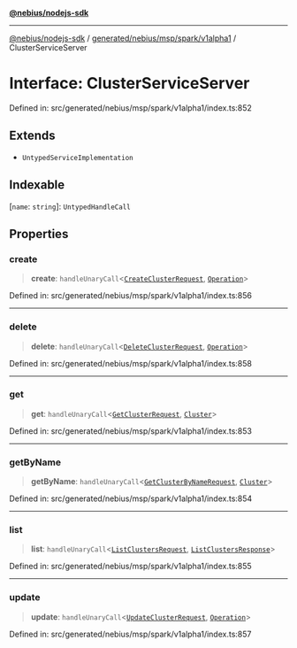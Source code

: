[**@nebius/nodejs-sdk**](../../../../../../README.md)

---

[@nebius/nodejs-sdk](../../../../../../README.md) / [generated/nebius/msp/spark/v1alpha1](../README.md) / ClusterServiceServer

# Interface: ClusterServiceServer

Defined in: src/generated/nebius/msp/spark/v1alpha1/index.ts:852

## Extends

- `UntypedServiceImplementation`

## Indexable

\[`name`: `string`\]: `UntypedHandleCall`

## Properties

### create

> **create**: `handleUnaryCall`\<[`CreateClusterRequest`](CreateClusterRequest.md), [`Operation`](../../../../common/v1/interfaces/Operation.md)\>

Defined in: src/generated/nebius/msp/spark/v1alpha1/index.ts:856

---

### delete

> **delete**: `handleUnaryCall`\<[`DeleteClusterRequest`](DeleteClusterRequest.md), [`Operation`](../../../../common/v1/interfaces/Operation.md)\>

Defined in: src/generated/nebius/msp/spark/v1alpha1/index.ts:858

---

### get

> **get**: `handleUnaryCall`\<[`GetClusterRequest`](GetClusterRequest.md), [`Cluster`](Cluster.md)\>

Defined in: src/generated/nebius/msp/spark/v1alpha1/index.ts:853

---

### getByName

> **getByName**: `handleUnaryCall`\<[`GetClusterByNameRequest`](GetClusterByNameRequest.md), [`Cluster`](Cluster.md)\>

Defined in: src/generated/nebius/msp/spark/v1alpha1/index.ts:854

---

### list

> **list**: `handleUnaryCall`\<[`ListClustersRequest`](ListClustersRequest.md), [`ListClustersResponse`](ListClustersResponse.md)\>

Defined in: src/generated/nebius/msp/spark/v1alpha1/index.ts:855

---

### update

> **update**: `handleUnaryCall`\<[`UpdateClusterRequest`](UpdateClusterRequest.md), [`Operation`](../../../../common/v1/interfaces/Operation.md)\>

Defined in: src/generated/nebius/msp/spark/v1alpha1/index.ts:857
